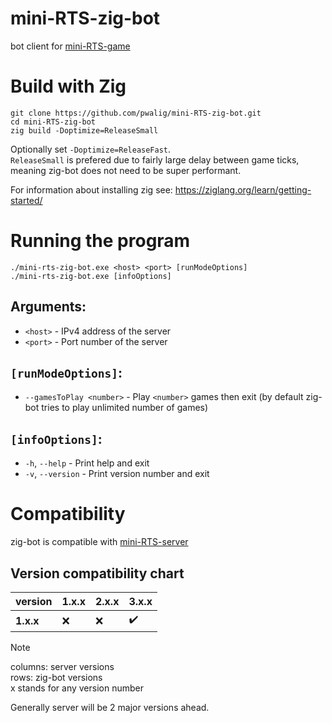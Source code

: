 # mini-RTS-zig-bot
bot client for [mini-RTS-game](https://github.com/pwalig/mini-RTS-server)

# Build with Zig
```
git clone https://github.com/pwalig/mini-RTS-zig-bot.git
cd mini-RTS-zig-bot
zig build -Doptimize=ReleaseSmall
```
Optionally set `-Doptimize=ReleaseFast`.  
`ReleaseSmall` is prefered due to fairly large delay between game ticks, meaning zig-bot does not need to be super performant.

For information about installing zig see: https://ziglang.org/learn/getting-started/

# Running the program
```
./mini-rts-zig-bot.exe <host> <port> [runModeOptions]
./mini-rts-zig-bot.exe [infoOptions]
```

## Arguments:
* `<host>` - IPv4 address of the server
* `<port>` - Port number of the server

## `[runModeOptions]`:
* `--gamesToPlay <number>` - Play `<number>` games then exit (by default zig-bot tries to play unlimited number of games)

## `[infoOptions]`:
* `-h`, `--help` - Print help and exit
* `-v`, `--version` - Print version number and exit

# Compatibility

zig-bot is compatible with [mini-RTS-server](https://github.com/pwalig/mini-RTS-server)

## Version compatibility chart

| version | 1.x.x | 2.x.x | 3.x.x |
| --- | --- | --- | --- |
| **1.x.x** | :x: | :x: | :heavy_check_mark: |

> [!NOTE]  
> columns: server versions  
> rows: zig-bot versions  
> x stands for any version number

Generally server will be 2 major versions ahead.